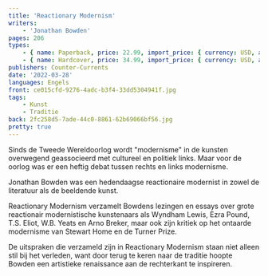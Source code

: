 ```yaml
---
title: 'Reactionary Modernism'
writers:
    - 'Jonathan Bowden'
pages: 206
types:
    - { name: Paperback, price: 22.99, import_price: { currency: USD, amount: 16.0 }, isbn: 978-1-642641-66-0, size: { height: '229', width: '153', depth: '12' } }
    - { name: Hardcover, price: 34.99, import_price: { currency: USD, amount: 28.0 }, isbn: 978-1-642641-67-7, size: { height: '229', width: '153', depth: '16' } }
publishers: Counter-Currents
date: '2022-03-28'
languages: Engels
front: ce015cfd-9276-4adc-b3f4-33dd5304941f.jpg
tags:
    - Kunst
    - Traditie
back: 2fc258d5-7ade-44c0-8861-62b69066bf56.jpg
pretty: true
---
```


Sinds de Tweede Wereldoorlog wordt "modernisme" in de kunsten overwegend geassocieerd met cultureel en politiek links. Maar voor de oorlog was er een heftig debat tussen rechts en links modernisme.

Jonathan Bowden was een hedendaagse reactionaire modernist in zowel de literatuur als de beeldende kunst.

Reactionary Modernism verzamelt Bowdens lezingen en essays over grote reactionair modernistische kunstenaars als Wyndham Lewis, Ezra Pound, T.S. Eliot, W.B. Yeats en Arno Breker, maar ook zijn kritiek op het ontaarde modernisme van Stewart Home en de Turner Prize.

De uitspraken die verzameld zijn in Reactionary Modernism staan niet alleen stil bij het verleden, want door terug te keren naar de traditie hoopte Bowden een artistieke renaissance aan de rechterkant te inspireren.
